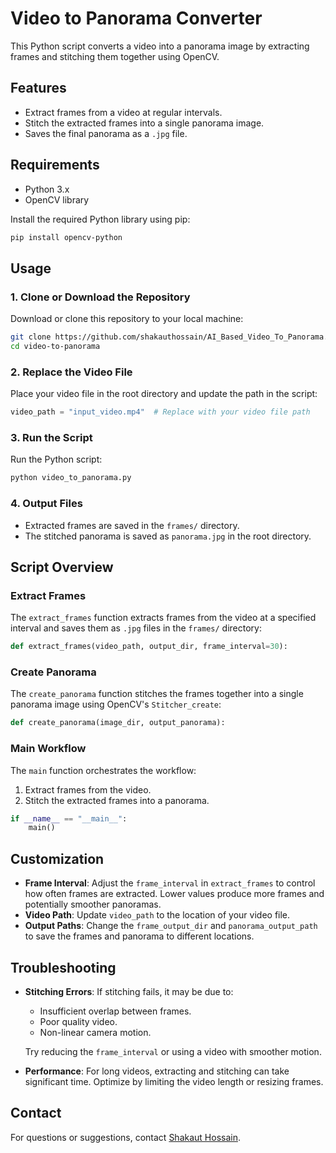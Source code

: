 # Video to Panorama Converter

This Python script converts a video into a panorama image by extracting frames and stitching them together using OpenCV.

## Features
- Extract frames from a video at regular intervals.
- Stitch the extracted frames into a single panorama image.
- Saves the final panorama as a `.jpg` file.

## Requirements
- Python 3.x
- OpenCV library

Install the required Python library using pip:
```bash
pip install opencv-python
```

## Usage

### 1. Clone or Download the Repository
Download or clone this repository to your local machine:
```bash
git clone https://github.com/shakauthossain/AI_Based_Video_To_Panorama.git
cd video-to-panorama
```

### 2. Replace the Video File
Place your video file in the root directory and update the path in the script:
```python
video_path = "input_video.mp4"  # Replace with your video file path
```

### 3. Run the Script
Run the Python script:
```bash
python video_to_panorama.py
```

### 4. Output Files
- Extracted frames are saved in the `frames/` directory.
- The stitched panorama is saved as `panorama.jpg` in the root directory.

## Script Overview

### Extract Frames
The `extract_frames` function extracts frames from the video at a specified interval and saves them as `.jpg` files in the `frames/` directory:
```python
def extract_frames(video_path, output_dir, frame_interval=30):
```

### Create Panorama
The `create_panorama` function stitches the frames together into a single panorama image using OpenCV's `Stitcher_create`:
```python
def create_panorama(image_dir, output_panorama):
```

### Main Workflow
The `main` function orchestrates the workflow:
1. Extract frames from the video.
2. Stitch the extracted frames into a panorama.
```python
if __name__ == "__main__":
    main()
```

## Customization
- **Frame Interval**: Adjust the `frame_interval` in `extract_frames` to control how often frames are extracted. Lower values produce more frames and potentially smoother panoramas.
- **Video Path**: Update `video_path` to the location of your video file.
- **Output Paths**: Change the `frame_output_dir` and `panorama_output_path` to save the frames and panorama to different locations.

## Troubleshooting
- **Stitching Errors**: If stitching fails, it may be due to:
  - Insufficient overlap between frames.
  - Poor quality video.
  - Non-linear camera motion.

  Try reducing the `frame_interval` or using a video with smoother motion.

- **Performance**: For long videos, extracting and stitching can take significant time. Optimize by limiting the video length or resizing frames.

## Contact
For questions or suggestions, contact [Shakaut Hossain](mailto:shakauthossain0@gmail.com).
